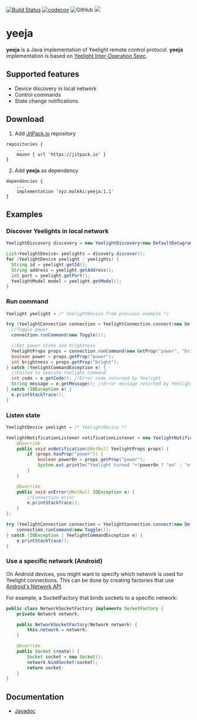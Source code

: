 [![Build Status](https://travis-ci.org/mjaakko/yeeja.svg?branch=master)](https://travis-ci.org/mjaakko/yeeja)
[![codecov](https://codecov.io/gh/mjaakko/yeeja/branch/master/graph/badge.svg)](https://codecov.io/gh/mjaakko/yeeja)
![GitHub](https://img.shields.io/github/license/mjaakko/yeeja.svg)
[![](https://jitpack.io/v/xyz.malkki/yeeja.svg)](https://jitpack.io/#xyz.malkki/yeeja)
# yeeja

**yeeja** is a Java implementation of Yeelight remote control protocol. 
**yeeja** implementation is based on [Yeelight Inter-Operation 
Spec](https://www.yeelight.com/download/Yeelight_Inter-Operation_Spec.pdf).

## Supported features

* Device discovery in local network
* Control commands
* State change notifications

## Download

1. Add [JitPack.io](https://jitpack.io/) repository
```
repositories {
	...
	maven { url 'https://jitpack.io' }
}
```
2. Add **yeeja** as dependency
```
dependencies {
	...
	implementation 'xyz.malkki:yeeja:1.1'
}
```

## Examples

### Discover Yeelights in local network

```java
YeelightDiscovery discovery = new YeelightDiscovery(new DefaultDatagramSocketFactory(), new DefaultInetAddressFactory());

List<YeelightDevice> yeelights = disovery.discover();
for (YeelightDevice yeelight : yeelights) {
  String id = yeelight.getId();
  String address = yeelight.getAddress();
  int port = yeelight.getPort();
  YeelightModel model = yeelight.getModel();
}
```

### Run command

```java
Yeelight yeelight = /* YeelightDevice from previous example */

try (YeelightConnection connection = YeelightConnection.connect(new DefaultSocketFactory(), new DefaultInetAddressFactory(), yeelight, null /*No notification listener*/)) {
  //Toggle power
  connection.runCommand(new Toggle());

  //Get power state and brightness
  YeelightProps props = connection.runCommand(new GetProp("power", "bright"));
  boolean power = props.getProp("power");
  int brightness = props.getProp("bright");
} catch (YeelightCommandException e) {
  //Failed to execute Yeelight command
  int code = e.getCode(); //Error code returned by Yeelight
  String message = e.getMessage(); //Error message returned by Yeelight
} catch (IOException e) {
  e.printStackTrace();
}
```

### Listen state

```java
YeelightDevice yeelight = /* YeelightDevice */

YeelightNotificationListener notificationListener = new YeelightNotificationListener() {
    @Override
    public void onNotification(@NotNull YeelightProps props) {
        if (props.hasProp("power")) {
            boolean powerOn = props.getProp("power");
            System.out.println("Yeelight turned "+(powerOn ? "on" : "off"));
        }
    }

    @Override
    public void onError(@NotNull IOException e) {
        //Connection error
        e.printStackTrace();
    }
};

try (YeelightConnection connection = YeelightConnection.connect(new DefaultSocketFactory(), new DefaultInetAddressFactory(), yeelight, notificationListener)) {
    connection.runCommand(new Toggle());
} catch (IOException | YeelightCommandException e) {
    e.printStackTrace();
}
```

### Use a specific network (Android)

On Android devices, you might want to specify which network is used for Yeelight connections. This can be done by creating factories that use [Android's Network API](https://developer.android.com/reference/android/net/Network).

For example, a SocketFactory that binds sockets to a specific network:
```java
public class NetworkSocketFactory implements SocketFactory {
    private Network network;

    public NetworkSocketFactory(Network network) {
        this.network = network;
    }

    @Override
    public Socket create() {
        Socket socket = new Socket();
        network.bindSocket(socket);
        return socket;
    }
}
```

## Documentation

* [Javadoc](https://javadoc.jitpack.io/com/github/mjaakko/yeeja/1.1/javadoc/index.html)

